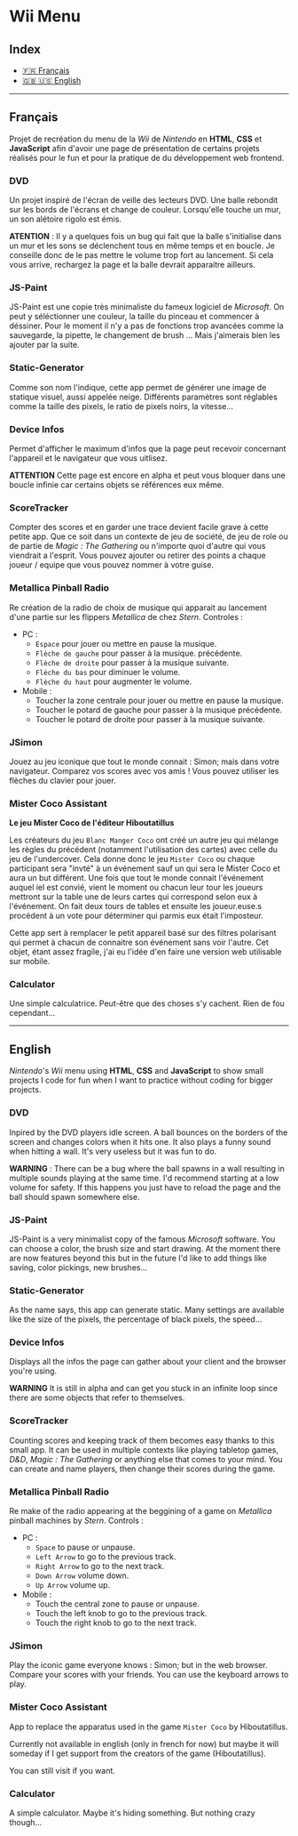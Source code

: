 # Wii Menu

## Index
+ [:fr: Français](#Français)
+ [:gb: :us: English](#English)

---

## Français
Projet de recréation du menu de la _Wii_ de _Nintendo_ en **HTML**, **CSS** et **JavaScript** afin d'avoir une page de présentation de certains projets réalisés pour le fun et pour la pratique de du développement web frontend.

### DVD
Un projet inspiré de l'écran de veille des lecteurs DVD. Une balle rebondit sur les bords de l'écrans et change de couleur. Lorsqu'elle touche un mur, un son alétoire rigolo est émis.

**ATENTION** : Il y a quelques fois un bug qui fait que la balle s'initialise dans un mur et les sons se déclenchent tous en même temps et en boucle. Je conseille donc de le pas mettre le volume trop fort au lancement. Si cela vous arrive, rechargez la page et la balle devrait apparaitre ailleurs.

### JS-Paint
JS-Paint est une copie très minimaliste du fameux logiciel de _Microsoft_. On peut y séléctionner une couleur, la taille du pinceau et commencer à déssiner. Pour le moment il n'y a pas de fonctions trop avancées comme la sauvegarde, la pipette, le changement de brush ... Mais j'aimerais bien les ajouter par la suite.

### Static-Generator
Comme son nom l'indique, cette app permet de générer une image de statique visuel, aussi appelée neige. Différents paramètres sont réglables comme la taille des pixels, le ratio de pixels noirs, la vitesse...

### Device Infos
Permet d'afficher le maximum d'infos que la page peut recevoir concernant l'appareil et le navigateur que vous uitlisez.

**ATTENTION** Cette page est encore en alpha et peut vous bloquer dans une boucle infinie car certains objets se références eux même.

### ScoreTracker
Compter des scores et en garder une trace devient facile grave à cette petite app. Que ce soit dans un contexte de jeu de société, de jeu de role ou de partie de _Magic : The Gathering_ ou n'importe quoi d'autre qui vous viendrait a l'esprit. Vous pouvez ajouter ou retirer des points a chaque joueur / equipe que vous pouvez nommer à votre guise.

### Metallica Pinball Radio
Re création de la radio de choix de musique qui apparait au lancement d'une partie sur les flippers _Metallica_ de chez _Stern_.
Controles :
 + PC :
   + `Espace` pour jouer ou mettre en pause la musique.
   + `Flèche de gauche` pour passer à la musique. précédente.
   + `Flèche de droite` pour passer à la musique suivante.
   + `Flèche du bas` pour diminuer le volume.
   + `Flèche du haut` pour augmenter le volume.
 + Mobile :
   + Toucher la zone centrale pour jouer ou mettre en pause la musique.
   + Toucher le potard de gauche pour passer à la musique précédente.
   + Toucher le potard de droite pour passer à la musique suivante.

### JSimon
Jouez au jeu iconique que tout le monde connait : Simon; mais dans votre navigateur. Comparez vos scores avec vos amis !
Vous pouvez utiliser les flèches du clavier pour jouer.

### Mister Coco Assistant
**Le jeu Mister Coco de l'éditeur Hiboutatillus**

Les créateurs du jeu `Blanc Manger Coco` ont créé un autre jeu qui mélange les règles du précédent (notamment l'utilisation des cartes) avec celle du jeu de l'undercover.
Cela donne donc le jeu `Mister Coco` ou chaque participant sera "invté" à un événement sauf un qui sera le Mister Coco et aura un but différent. Une fois que tout le monde connait l'événement auquel iel est convié, vient le moment ou chacun leur tour les joueurs mettront sur la table une de leurs cartes qui correspond selon eux à l'événement. On fait deux tours de tables et ensuite les joueur.euse.s procédent à un vote pour déterminer qui parmis eux était l'imposteur.

Cette app sert à remplacer le petit appareil basé sur des filtres polarisant qui permet à chacun de connaitre son événement sans voir l'autre. Cet objet, étant assez fragile, j'ai eu l'idée d'en faire une version web utilisable sur mobile.

### Calculator
Une simple calculatrice. Peut-être que des choses s'y cachent. Rien de fou cependant...

---

## English
_Nintendo_'s _Wii_ menu using **HTML**, **CSS** and **JavaScript** to show small projects I code for fun when I want to practice without coding for bigger projects.

### DVD
Inpired by the DVD players idle screen. A ball bounces on the borders of the screen and changes colors when it hits one. It also plays a funny sound when hitting a wall. It's very useless but it was fun to do.

**WARNING** : There can be a bug where the ball spawns in a wall resulting in multiple sounds playing at the same time. I'd recommend starting at a low volume for safety. If this happens you just have to reload the page and the ball should spawn somewhere else.

### JS-Paint
JS-Paint is a very minimalist copy of the famous _Microsoft_ software. You can choose a color, the brush size and start drawing. At the moment there are now features beyond this but in the future I'd like to add things like saving, color pickings, new brushes...

### Static-Generator
As the name says, this app can generate static. Many settings are available like the size of the pixels, the percentage of black pixels, the speed...

### Device Infos
Displays all the infos the page can gather about your client and the browser you're using.

**WARNING** It is still in alpha and can get you stuck in an infinite loop since there are some objects that refer to themselves.

### ScoreTracker
Counting scores and keeping track of them becomes easy thanks to this small app. It can be used in multiple contexts like playing tabletop games, _D&D_, _Magic : The Gathering_ or anything else that comes to your mind. You can create and name players, then change their scores during the game.

### Metallica Pinball Radio
Re make of the radio appearing at the beggining of a game on _Metallica_ pinball machines by _Stern_.
Controls :
 + PC :
   + `Space` to pause or unpause. 
   + `Left Arrow` to go to the previous track. 
   + `Right Arrow` to go to the next track. 
   + `Down Arrow` volume down. 
   + `Up Arrow` volume up. 
 + Mobile :
	 + Touch the central zone to pause or unpause.
	 + Touch the left knob to go to the previous track.
	 + Touch the right knob to go to the next track.

### JSimon
Play the iconic game everyone knows : Simon; but in the web browser. Compare your scores with your friends.
You can use the keyboard arrows to play.

### Mister Coco Assistant
App to replace the apparatus used in the game `Mister Coco` by Hiboutatillus.

Currently not available in english (only in french for now) but maybe it will someday if I get support from the creators of the game (Hiboutatillus).

You can still visit if you want.

### Calculator
A simple calculator. Maybe it's hiding something. But nothing crazy though...